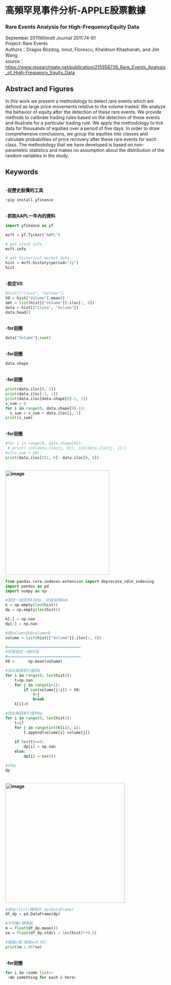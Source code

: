 <!--
**11165001/11165001** is a ✨ _special_ ✨ repository because its `README.md` (this file) appears on your GitHub profile.

Here are some ideas to get you started:

- 🔭 I’m currently working on ...
- 🌱 I’m currently learning ...
- 👯 I’m looking to collaborate on ...
- 🤔 I’m looking for help with ...
- 💬 Ask me about ...
- 📫 How to reach me: ...
- 😄 Pronouns: ...
- ⚡ Fun fact: ...
-->

# 高頻罕見事件分析-APPLE股票數據
### Rare Events Analysis for High-FrequencyEquity Data <br>
September 2011Wilmott Journal 2011:74-81<br>
Project: Rare Events<br>
Authors：Dragos Bozdog, Ionut¸ Florescu, Khaldoun Khashanah, and Jim Wang<br>
source：https://www.researchgate.net/publication/215958736_Rare_Events_Analysis_of_High-Frequency_Equity_Data

## Abstract and Figures
In this work we present a methodology to detect rare events which are defined as large price movements relative to the volume traded. We analyze the behavior of equity after the detection of these rare events. We provide methods to calibrate trading rules based on the detection of these events and illustrate for a particular trading rule. We apply the methodology to tick data for thousands of equities over a period of five days. In order to draw comprehensive conclusions, we group the equities into classes and calculate probabilities of price recovery after these rare events for each class. The methodology that we have developed is based on non-parametric statistics and makes no assumption about the distribution of the random variables in the study.<br>

## Keywords

<br>-**捉歷史股價的工具**
```python
!pip install yfinance
```

<br>-**抓取AAPL一年內的資料**
```python
import yfinance as yf

msft = yf.Ticker("AAPL")

# get stock info
msft.info

# get historical market data
hist = msft.history(period="1y")
hist
```

<br>-**設定V0**
```python
#hist[["Close", "Volume"]]
V0 = hist["Volume"].mean()
amt = list(hist[["Volume"]].iloc[:, 0])
data = hist[["Close", "Volume"]]
data.head()
```

<br>-**for迴圈**
```python
data["Volume"].sum()
```

<br>-**for迴圈**
```python
data.shape
```

<br>-**for迴圈**
```python
print(data.iloc[0, 1])
print(data.iloc[-1, 1])
print(data.iloc[data.shape[0]-1, 1])
s_sum = 0
for i in range(0, data.shape[0]-1):
  s_sum = s_sum + data.iloc[i, 1]
print(s_sum)
```

<br>-**for迴圈**
```python
#for i in range(0, data.shape[0]):
 # print( int(data.iloc[j, 0]), int(data.iloc[j, 1]))
#if(s_sum < V0):
print(data.iloc[251, 0]- data.iloc[0, 0])
```

<br>**<img width="326" alt="image" src="https://user-images.githubusercontent.com/118783816/204427592-5516a7bc-14ef-4b2c-abcf-4b4900543331.png">**
```python
from pandas.core.indexes.extension import deprecate_ndim_indexing
import pandas as pd
import numpy as np

#設定一個空的k及dp, 初值皆為NaN
k = np.empty(len(hist))
dp = np.empty(len(hist))

k[:] = np.nan
dp[:] = np.nan

#將Volumn存在volume中
volume = list(hist[["Volume"]].iloc[:, 0])

#================================
#任意設定一個V0值
#================================
V0 =      np.mean(volume)

#找出每個索引值的k
for i in range(0, len(hist)):
    t=np.nan
    for j in range(i+1):
        if sum(volume[j:i]) < V0:
            t=j 
            break
    k[i]=t 

#找出每個索引值的dp
for i in range(0, len(hist)):
    t=[]
    for j in range(int(k[i]), i):
        t.append(volume[i]-volume[j])
  
    if len(t)==0:
        dp[i] = np.nan
    else:
        dp[i] = max(t)

#印dp
dp
```

<br>**<img width="374" alt="image" src="https://user-images.githubusercontent.com/118783816/204427823-8f97c0af-f6e7-4d8b-a9a4-3ad608f2fa8a.png">**
```python
#將dp(list)轉成df_dp(DataFrame)
df_dp = pd.DataFrame(dp)

#平均數/標準誤
m = float(df_dp.mean())
se = float(df_dp.std() / len(hist)**0.5)

#推論x值(假設a=0.05)
print(m-1.96*se)
```

<br>-**for迴圈**
```python
for i in <some list>:
 <do something for each i here>
```

